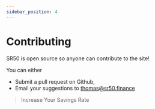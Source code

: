 ```yaml
---
sidebar_position: 4
---
```


# Contributing

SR50 is open source so anyone can contribute to the site!

You can either
- Submit a pull request on Github,
- Email your suggestions to <thomas@sr50.finance> 

>Increase Your Savings Rate